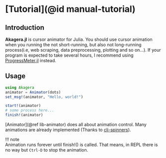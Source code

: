 # [Tutorial](@id manual-tutorial)

## Introduction

**Akagera.jl** is cursor animator for Julia. You should use cursor animation when
you running the not short-running, but also not long-running process(i.e, web scraping, data preprocessing, plotting and so on...). If your program is expected to take several hours, I recommend using [ProgressMeter.jl](https://github.com/timholy/ProgressMeter.jl) instead.

## Usage
```julia
using Akagera
animator = Animator(dots)
set_msg!(animator, "Hello, world!")

start!(animator)
# some process here...
finish!(animator)
```
[Animator](@ref lib-animator) does all about animation control.
Many animations are already implemented (Thanks to [cli-spinners](https://github.com/sindresorhus/cli-spinners)).

!!! note  
    Animation runs forever until finish!() is called. That means,
    in REPL there is no way but `Ctrl-D` to stop the animation.
